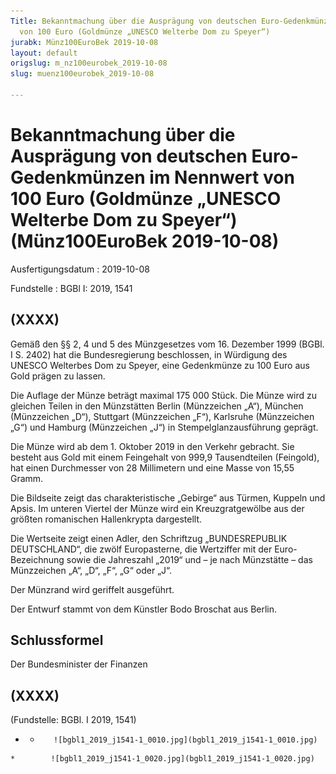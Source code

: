 ```yaml
---
Title: Bekanntmachung über die Ausprägung von deutschen Euro-Gedenkmünzen im Nennwert
  von 100 Euro (Goldmünze „UNESCO Welterbe Dom zu Speyer“)
jurabk: Münz100EuroBek 2019-10-08
layout: default
origslug: m_nz100eurobek_2019-10-08
slug: muenz100eurobek_2019-10-08

---
```


# Bekanntmachung über die Ausprägung von deutschen Euro-Gedenkmünzen im Nennwert von 100 Euro (Goldmünze „UNESCO Welterbe Dom zu Speyer“) (Münz100EuroBek 2019-10-08)

Ausfertigungsdatum
:   2019-10-08

Fundstelle
:   BGBl I: 2019, 1541


## (XXXX)

Gemäß den §§ 2, 4 und 5 des Münzgesetzes vom 16. Dezember 1999 (BGBl. I S. 2402) hat die Bundesregierung beschlossen, in Würdigung des UNESCO Welterbes Dom zu Speyer, eine Gedenkmünze zu 100 Euro aus Gold prägen zu lassen.

Die Auflage der Münze beträgt maximal 175 000 Stück. Die Münze wird zu gleichen Teilen in den Münzstätten Berlin (Münzzeichen „A“), München (Münzzeichen „D“), Stuttgart (Münzzeichen „F“), Karlsruhe (Münzzeichen „G“) und Hamburg (Münzzeichen „J“) in Stempelglanzausführung geprägt.

Die Münze wird ab dem 1. Oktober 2019 in den Verkehr gebracht. Sie besteht aus Gold mit einem Feingehalt von 999,9 Tausendteilen (Feingold), hat einen Durchmesser von 28 Millimetern und eine Masse von 15,55 Gramm.

Die Bildseite zeigt das charakteristische „Gebirge“ aus Türmen, Kuppeln und Apsis. Im unteren Viertel der Münze wird ein Kreuzgratgewölbe aus der größten romanischen Hallenkrypta dargestellt.

Die Wertseite zeigt einen Adler, den Schriftzug „BUNDESREPUBLIK DEUTSCHLAND“, die zwölf Europasterne, die Wertziffer mit der Euro-Bezeichnung sowie die Jahreszahl „2019“ und – je nach Münzstätte – das Münzzeichen „A“, „D“, „F“, „G“ oder „J“.

Der Münzrand wird geriffelt ausgeführt.

Der Entwurf stammt von dem Künstler Bodo Broschat aus Berlin.


## Schlussformel

Der Bundesminister der Finanzen


## (XXXX)

(Fundstelle: BGBl. I 2019, 1541)


*    *        ![bgbl1_2019_j1541-1_0010.jpg](bgbl1_2019_j1541-1_0010.jpg)
    *        ![bgbl1_2019_j1541-1_0020.jpg](bgbl1_2019_j1541-1_0020.jpg)


